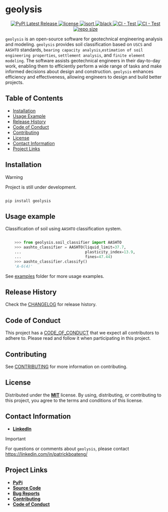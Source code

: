 # geolysis

<p align="center">
    <a href="https://pypi.org/project/geolysis/">
        <img src="https://img.shields.io/pypi/v/geolysis?style=flat-square&logo=pypi&logoColor=white"
        alt="PyPI Latest Release">
    </a>
    <a href="">
        <img src="https://img.shields.io/pypi/l/geolysis?style=flat-square" alt="license">
    </a>
    <a href="https://pycqa.github.io/isort/">
        <img src="https://img.shields.io/badge/%20imports-isort-%231674b1?style=flat-square"
        alt="isort">
    </a>
    <a href="https://github.com/psf/black">
        <img src="https://img.shields.io/badge/code%20style-black-000000.svg?style=flat-square"
        alt="black">
    </a>
    <a href="https://github.com/patrickboateng/geolysis/actions/workflows/unit-tests.yml">
        <img src="https://github.com/patrickboateng/geolysis/actions/workflows/unit-tests.yml/badge.svg"
        alt="CI - Test">
    </a>
    <a href="https://github.com/patrickboateng/geolysis/actions/workflows/build.yml">
        <img src="https://github.com/patrickboateng/geolysis/actions/workflows/build.yml/badge.svg"
        alt="CI - Test">
    </a>
    <a href="">
        <img src="https://img.shields.io/github/repo-size/patrickboateng/geolysis?style=flat-square"
        alt="repo size">
    </a>
</p>

`geolysis` is an open-source software for geotechnical engineering analysis and
modeling. `geolysis` provides soil classification based on `USCS` and `AASHTO`
standards, `bearing capacity analysis`,`estimation of soil engineering
properties`, `settlement analysis`, and `finite element modeling`. The software
assists geotechnical engineers in their day-to-day work, enabling them to
efficiently perform a wide range of tasks and make informed decisions about
design and construction. `geolysis` enhances efficiency and effectiveness,
allowing engineers to design and build better projects.

## Table of Contents

- [Installation](#installation)
- [Usage Example](#usage-example)
- [Release History](#release-history)
- [Code of Conduct](#code-of-conduct)
- [Contributing](#contributing)
- [License](#license)
- [Contact Information](#contact-information)
- [Project Links](#project-links)

## Installation

> [!WARNING]
> Project is still under development.

```shell

pip install geolysis

```

## Usage example

Classification of soil using `AASHTO` classification system.

```python

    >>> from geolysis.soil_classifier import AASHTO
    >>> aashto_classifier = AASHTO(liquid_limit=37.7,
    ...                            plasticity_index=13.9,
    ...                            fines=47.44)
    >>> aashto_classifier.classify()
    'A-6(4)'

```

See [examples](https://github.com/patrickboateng/geolysis/blob/main/docs/source/examples/)
folder for more usage examples.

## Release History

Check the [CHANGELOG](https://github.com/patrickboateng/geolysis/blob/main/CHANGELOG.md)
for release history.

## Code of Conduct

This project has a [CODE_OF_CONDUCT](https://github.com/patrickboateng/geolysis/blob/main/CODE_OF_CONDUCT.md)
that we expect all contributors to adhere to. Please read and follow it when
participating in this project.

## Contributing

See [CONTRIBUTING](https://github.com/patrickboateng/geolysis/blob/main/docs/CONTRIBUTING.md#how-to-contribute)
for more information on contributing.

## License

Distributed under the
[**MIT**](https://github.com/patrickboateng/geolysis/blob/main/LICENSE.txt) license.
By using, distributing, or contributing to this project, you agree to the terms
and conditions of this license.

## Contact Information

- [**LinkedIn**](https://linkedin.com/in/patrickboateng/)

> [!IMPORTANT]
> For questions or comments about `geolysis`, please contact <https://linkedin.com/in/patrickboateng/>

## Project Links

<!-- - [**Documentation**](https://) -->
<!-- [Mailing list](https://) -->
<!-- - [**Website**](https://) -->

- [**PyPi**](https://pypi.org/project/geolysis/)
- [**Source Code**](https://github.com/patrickboateng/geolysis/)
- [**Bug Reports**](https://github.com/patrickboateng/geolysis/issues)
- [**Contributing**](https://github.com/patrickboateng/geolysis/blob/main/docs/CONTRIBUTING.md#how-to-contribute)
- [**Code of Conduct**](https://github.com/patrickboateng/geolysis/blob/main/CODE_OF_CONDUCT.md)
